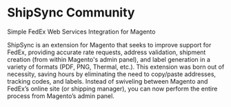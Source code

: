 ShipSync Community
==================
Simple FedEx Web Services Integration for Magento

ShipSync is an extension for Magento that seeks to improve support for FedEx, providing accurate rate requests, address validation, shipment creation (from within Magento's admin panel), and label generation in a variety of formats (PDF, PNG, Thermal, etc.). This extension was born out of necessity, saving hours by eliminating the need to copy/paste addresses, tracking codes, and labels. Instead of swiveling between Magento and FedEx’s online site (or shipping manager), you can now perform the entire process from Magento’s admin panel.
